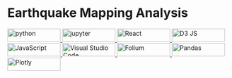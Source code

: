 # Earthquake Mapping Analysis

<p align="left"> 
<a href="https://www.python.org" target="_blank" rel="noreferrer"> <img src="https://img.shields.io/badge/Python-FFD43B?style=for-the-badge&logo=python&logoColor=blue" alt="python" width="120" height="30"/> </a>  
<a href="https://jupyter.org/" target="_blank" rel="noreferrer"> <img src="https://img.shields.io/badge/Jupyter-F37626.svg?&style=for-the-badge&logo=Jupyter&logoColor=white" alt="jupyter" width="120" height="30"/> </a>
<a href="https://react.dev/" target="_blank" rel="noreferrer"> <img src="https://img.shields.io/badge/React-20232A?style=for-the-badge&logo=react&logoColor=61DAFB" alt="React" width="120" height="30"/> </a>
<a href="https://d3js.org/" target="_blank" rel="noreferrer"> <img src="https://img.shields.io/badge/d3%20js-F9A03C?style=for-the-badge&logo=d3.js&logoColor=white" alt="D3 JS" width="120" height="30"/> </a>
<a href="https://www.javascript.com/" target="_blank" rel="noreferrer"> <img src="https://img.shields.io/badge/JavaScript-F7DF1E?style=flat&logo=javascript&logoColor=black" alt="JavaScript" width="120" height="30"/> </a>
<a href="https://code.visualstudio.com/" target="_blank" rel="noreferrer"> <img src="https://img.shields.io/badge/Visual_Studio_Code-0078D4?style=for-the-badge&logo=visual%20studio%20code&logoColor=white" alt="Visual Studio Code" width="120" height="30"/> </a>
<a href="https://python-visualization.github.io/folium/latest/" target="_blank" rel="noreferrer"> <img src="https://img.shields.io/badge/Folium-77B829?style=for-the-badge&logo=folium&logoColor=white" alt="Folium" width="120" height="30"/> </a>
<a href="https://pandas.pydata.org/" target="_blank" rel="noreferrer"> <img src="https://img.shields.io/badge/Pandas-2C2D72?style=for-the-badge&logo=pandas&logoColor=white" alt="Pandas" width="120" height="30"/> </a>  
<a href="https://plotly.com/" target="_blank" rel="noreferrer"> <img src="https://img.shields.io/badge/Plotly-239120?style=for-the-badge&logo=plotly&logoColor=white" alt="Plotly" width="120" height="30"/> </a>  

</p>  
